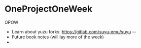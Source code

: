 # OneProjectOneWeek
OPOW

- Learn about yuzu forks: https://gitlab.com/suyu-emu/suyu  -- 
- Future book notes (will lay more of the week)
- 
